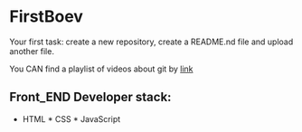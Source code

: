 # FirstBoev
Your first task: create a new repository, create a README.nd file and upload another file.

You CAN find a playlist of videos about git by [link](https://www.youtube.com/watch?v=nsyLWDtWXk0)

## Front_END Developer stack:

* HTML
﻿﻿* CSS
﻿﻿* JavaScript
